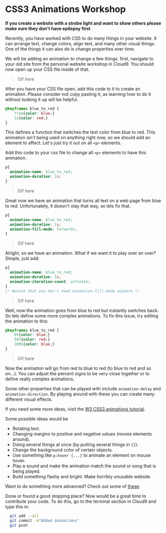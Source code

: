 # CSS3 Animations Workshop

**If you create a website with a strobe light and want to show others
please make sure they don't have epilepsy first**

Recently, you have worked with CSS to do many things in your website. It can
arrange text, change colors, align text, and many other visual things. One
of the things it can also do is change properties over time.

We will be adding an animation to change a few things. first, navigate to your
old site from the personal website workshop in Cloud9. You should now open up
your CSS file inside of that.

> Gif here

After you have your CSS file open, add this code to it to create an animation.
Please consider not copy pasting it, as learning how to do it without looking
it up will be helpful.

```css
@keyframes blue_to_red {
    from{color: blue;}
    to{color: red;}
}
```

This defines a function that switches the text color from blue to red. This
animation isn't being used on anything right now, so we should add an element
to affect. Let's just try it out on all `<p>` elements.

Add this code to your css file to change all `<p>` elements to have this
animation.

```css
p{
  animation-name: blue_to_red;
  animation-duration: 1s;
}
```

> Gif here

Great now we have an animation that turns all text on a web page from blue to
red. Unfortunately, it doesn't stay that way, so lets fix that.

```css
p{
  animation-name: blue_to_red;
  animation-duration: 1s;
  animation-fill-mode: forwards;
}
```

> Gif here

Alright, so we have an animation. What if we want it to play over an over?
Simple, just add:

```css
p{
  animation-name: blue_to_red;
  animation-duration: 1s;
  animation-iteration-count: infinite;
}
/* Notice that you don't need animation-fill-mode anymore */
```

> Gif here

Well, now the animation goes from blue to red but instantly switches back.
So lets define some more complex animations. To fix this issue, try editing
the animation to this:

```css
@keyframes blue_to_red {
    0%{color: blue;}
    50%{color: red;}
    100%{color: blue;}
}
```

> Gif here

Now the animation will go from red to blue to red (to blue to red and so on...).
You can adjust the percent signs to be very close together or to define really
complex animations.

Some other properties that can be played with include `animation-delay` and
`animation-direction`. By playing around with these you can create many
different visual effects.

If you need some more ideas, visit the
[W3 CSS3 animations tutorial](http://bit.ly/2nxtxRN).

Some possible ideas would be
  * Rotating text.
  * Changing margins to positive and negative values (moves elements around).
  * Doing several things at once (by putting several things in `{}`).
  * Change the background color of certain objects.
  * Use something like `p:hover {...}` to animate an element on mouse hover.
  * Play a sound and make the animation match the sound or song that is being
  played.
  * Build something flashy and bright. Make horribly unusable website.

Want to do something more advanced? Check out some of
[these](http://bit.ly/2p2RfsN).


Done or found a good stopping place? Now would be a great time to contribute
your code. To do this, go to the terminal section in Cloud9 and type this in:

```sh
  git add --all
  git commit -m"Added animations"
  git push
```

